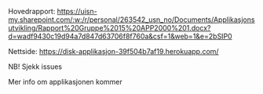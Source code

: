 Hovedrapport: https://uisn-my.sharepoint.com/:w:/r/personal/263542_usn_no/Documents/Applikasjonsutvikling/Rapport%20Gruppe%2015%20APP2000%201.docx?d=wadf9430c19d94a7d847d63706f8f760a&csf=1&web=1&e=2bSIP0

Nettside: https://disk-applikasjon-39f504b7af19.herokuapp.com/

NB! Sjekk issues

Mer info om applikasjonen kommer
